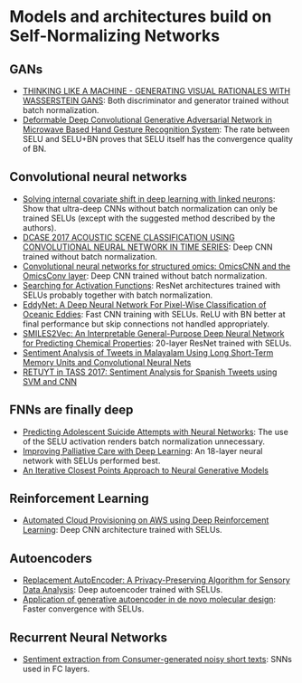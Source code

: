 # Models and architectures build on Self-Normalizing Networks

## GANs
- [THINKING  LIKE  A  MACHINE - GENERATING  VISUAL RATIONALES WITH WASSERSTEIN GANS](https://pdfs.semanticscholar.org/dd4c/23a21b1199f34e5003e26d2171d02ba12d45.pdf): Both discriminator and generator trained without batch normalization.
- [Deformable Deep Convolutional Generative Adversarial Network in Microwave Based Hand Gesture Recognition System](https://arxiv.org/abs/1711.01968):
 The  rate  between  SELU  and  SELU+BN proves  that  SELU  itself  has  the  convergence  quality  of  BN.

## Convolutional neural networks
- [Solving internal covariate shift in deep learning with linked neurons](https://arxiv.org/abs/1712.02609): Show that ultra-deep CNNs without batch normalization can only be trained SELUs (except with the suggested method described by the authors).
- [DCASE 2017 ACOUSTIC SCENE CLASSIFICATION USING CONVOLUTIONAL NEURAL NETWORK IN TIME SERIES](http://www.cs.tut.fi/sgn/arg/dcase2017/documents/challenge_technical_reports/DCASE2017_Biho_116.pdf): Deep CNN trained without batch normalization.
- [Convolutional neural networks for structured omics: OmicsCNN and the OmicsConv layer](https://arxiv.org/abs/1710.05918): Deep CNN trained without batch normalization.
- [Searching for Activation Functions](https://arxiv.org/abs/1710.05941): ResNet architectures trained with SELUs probably together with batch normalization.
- [EddyNet: A Deep Neural Network For Pixel-Wise Classification of Oceanic Eddies](https://arxiv.org/abs/1711.03954): Fast CNN training with SELUs. ReLU with BN better at final performance but skip connections not handled appropriately.
- [SMILES2Vec: An Interpretable General-Purpose Deep Neural Network for Predicting Chemical Properties](https://arxiv.org/abs/1712.02034): 20-layer ResNet trained with SELUs.
- [Sentiment Analysis of Tweets in Malayalam Using Long Short-Term Memory Units and Convolutional Neural Nets](https://link.springer.com/chapter/10.1007/978-3-319-71928-3_31)
- [RETUYT in TASS 2017: Sentiment Analysis for Spanish Tweets using SVM and CNN](https://arxiv.org/abs/1710.06393)

## FNNs are finally deep
- [Predicting Adolescent Suicide Attempts with Neural Networks](https://arxiv.org/abs/1711.10057): The use of the SELU activation renders batch normalization
unnecessary.
- [Improving Palliative Care with Deep Learning](https://arxiv.org/abs/1711.06402): An 18-layer neural network with SELUs performed best.
- [An Iterative Closest Points Approach to Neural Generative Models](https://arxiv.org/abs/1711.06562)

## Reinforcement Learning
- [Automated Cloud Provisioning on AWS using Deep Reinforcement Learning](https://arxiv.org/abs/1709.04305): Deep CNN architecture trained with SELUs.

## Autoencoders
- [Replacement AutoEncoder: A Privacy-Preserving Algorithm for Sensory Data Analysis](https://arxiv.org/abs/1710.06564): Deep autoencoder trained with SELUs.
- [Application of generative autoencoder in de novo molecular design](https://arxiv.org/abs/1711.07839): Faster convergence with SELUs.

## Recurrent Neural Networks
- [Sentiment extraction from Consumer-generated noisy short texts](http://sentic.net/sentire2017meisheri.pdf): SNNs used in FC layers.



